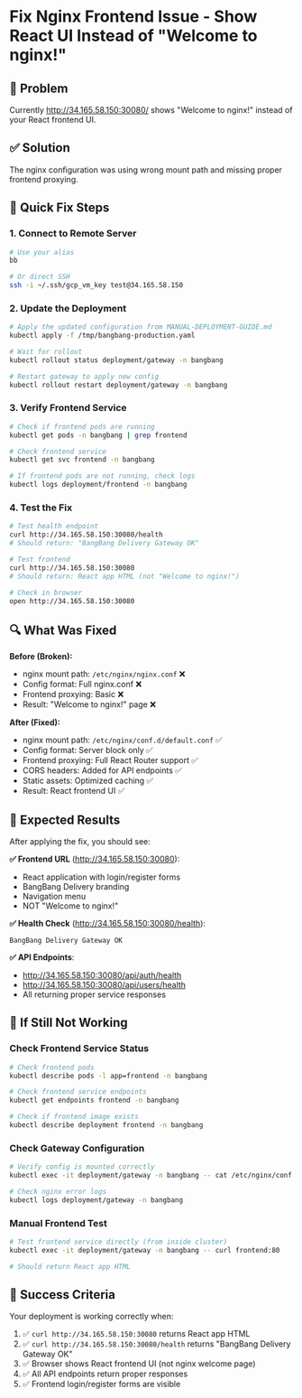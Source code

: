 # Fix Nginx Frontend Issue - Show React UI Instead of "Welcome to nginx!"

## 🚨 Problem
Currently http://34.165.58.150:30080/ shows "Welcome to nginx!" instead of your React frontend UI.

## ✅ Solution
The nginx configuration was using wrong mount path and missing proper frontend proxying.

## 🔧 Quick Fix Steps

### 1. Connect to Remote Server
```bash
# Use your alias
bb

# Or direct SSH
ssh -i ~/.ssh/gcp_vm_key test@34.165.58.150
```

### 2. Update the Deployment
```bash
# Apply the updated configuration from MANUAL-DEPLOYMENT-GUIDE.md
kubectl apply -f /tmp/bangbang-production.yaml

# Wait for rollout
kubectl rollout status deployment/gateway -n bangbang

# Restart gateway to apply new config
kubectl rollout restart deployment/gateway -n bangbang
```

### 3. Verify Frontend Service
```bash
# Check if frontend pods are running
kubectl get pods -n bangbang | grep frontend

# Check frontend service
kubectl get svc frontend -n bangbang

# If frontend pods are not running, check logs
kubectl logs deployment/frontend -n bangbang
```

### 4. Test the Fix
```bash
# Test health endpoint
curl http://34.165.58.150:30080/health
# Should return: "BangBang Delivery Gateway OK"

# Test frontend
curl http://34.165.58.150:30080
# Should return: React app HTML (not "Welcome to nginx!")

# Check in browser
open http://34.165.58.150:30080
```

## 🔍 What Was Fixed

**Before (Broken):**
- nginx mount path: `/etc/nginx/nginx.conf` ❌
- Config format: Full nginx.conf ❌  
- Frontend proxying: Basic ❌
- Result: "Welcome to nginx!" page ❌

**After (Fixed):**
- nginx mount path: `/etc/nginx/conf.d/default.conf` ✅
- Config format: Server block only ✅
- Frontend proxying: Full React Router support ✅
- CORS headers: Added for API endpoints ✅
- Static assets: Optimized caching ✅
- Result: React frontend UI ✅

## 🧪 Expected Results

After applying the fix, you should see:

**✅ Frontend URL** (http://34.165.58.150:30080):
- React application with login/register forms
- BangBang Delivery branding
- Navigation menu
- NOT "Welcome to nginx!"

**✅ Health Check** (http://34.165.58.150:30080/health):
```
BangBang Delivery Gateway OK
```

**✅ API Endpoints**:
- http://34.165.58.150:30080/api/auth/health
- http://34.165.58.150:30080/api/users/health
- All returning proper service responses

## 🚨 If Still Not Working

### Check Frontend Service Status
```bash
# Check frontend pods
kubectl describe pods -l app=frontend -n bangbang

# Check frontend service endpoints  
kubectl get endpoints frontend -n bangbang

# Check if frontend image exists
kubectl describe deployment frontend -n bangbang
```

### Check Gateway Configuration
```bash
# Verify config is mounted correctly
kubectl exec -it deployment/gateway -n bangbang -- cat /etc/nginx/conf.d/default.conf

# Check nginx error logs
kubectl logs deployment/gateway -n bangbang
```

### Manual Frontend Test
```bash
# Test frontend service directly (from inside cluster)
kubectl exec -it deployment/gateway -n bangbang -- curl frontend:80

# Should return React app HTML
```

## 🎉 Success Criteria

Your deployment is working correctly when:

1. ✅ `curl http://34.165.58.150:30080` returns React app HTML
2. ✅ `curl http://34.165.58.150:30080/health` returns "BangBang Delivery Gateway OK"  
3. ✅ Browser shows React frontend UI (not nginx welcome page)
4. ✅ All API endpoints return proper responses
5. ✅ Frontend login/register forms are visible 